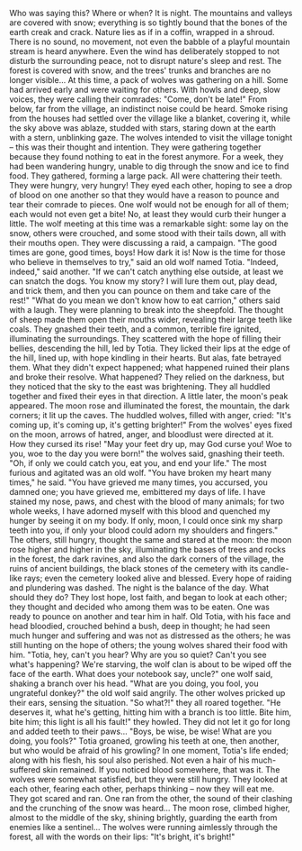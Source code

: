 Who was saying this? Where or when? It is night. The mountains and valleys are covered with snow; everything is so tightly bound that the bones of the earth creak and crack. Nature lies as if in a coffin, wrapped in a shroud. There is no sound, no movement, not even the babble of a playful mountain stream is heard anywhere. Even the wind has deliberately stopped to not disturb the surrounding peace, not to disrupt nature's sleep and rest. The forest is covered with snow, and the trees' trunks and branches are no longer visible... At this time, a pack of wolves was gathering on a hill. Some had arrived early and were waiting for others. With howls and deep, slow voices, they were calling their comrades: "Come, don't be late!"
From below, far from the village, an indistinct noise could be heard. Smoke rising from the houses had settled over the village like a blanket, covering it, while the sky above was ablaze, studded with stars, staring down at the earth with a stern, unblinking gaze.
The wolves intended to visit the village tonight – this was their thought and intention. They were gathering together because they found nothing to eat in the forest anymore. For a week, they had been wandering hungry, unable to dig through the snow and ice to find food. They gathered, forming a large pack. All were chattering their teeth. They were hungry, very hungry! They eyed each other, hoping to see a drop of blood on one another so that they would have a reason to pounce and tear their comrade to pieces. One wolf would not be enough for all of them; each would not even get a bite! No, at least they would curb their hunger a little.
The wolf meeting at this time was a remarkable sight: some lay on the snow, others were crouched, and some stood with their tails down, all with their mouths open. They were discussing a raid, a campaign.
"The good times are gone, good times, boys! How dark it is! Now is the time for those who believe in themselves to try," said an old wolf named Totia.
"Indeed, indeed," said another. "If we can't catch anything else outside, at least we can snatch the dogs. You know my story? I will lure them out, play dead, and trick them, and then you can pounce on them and take care of the rest!"
"What do you mean we don't know how to eat carrion," others said with a laugh. They were planning to break into the sheepfold. The thought of sheep made them open their mouths wider, revealing their large teeth like coals. They gnashed their teeth, and a common, terrible fire ignited, illuminating the surroundings.
They scattered with the hope of filling their bellies, descending the hill, led by Totia. They licked their lips at the edge of the hill, lined up, with hope kindling in their hearts. But alas, fate betrayed them. What they didn't expect happened; what happened ruined their plans and broke their resolve. What happened? They relied on the darkness, but they noticed that the sky to the east was brightening. They all huddled together and fixed their eyes in that direction. A little later, the moon's peak appeared. The moon rose and illuminated the forest, the mountain, the dark corners; it lit up the caves. The huddled wolves, filled with anger, cried: "It's coming up, it's coming up, it's getting brighter!" From the wolves' eyes fixed on the moon, arrows of hatred, anger, and bloodlust were directed at it. How they cursed its rise!
"May your feet dry up, may God curse you! Woe to you, woe to the day you were born!" the wolves said, gnashing their teeth. "Oh, if only we could catch you, eat you, and end your life." The most furious and agitated was an old wolf.
"You have broken my heart many times," he said. "You have grieved me many times, you accursed, you damned one; you have grieved me, embittered my days of life. I have stained my nose, paws, and chest with the blood of many animals; for two whole weeks, I have adorned myself with this blood and quenched my hunger by seeing it on my body. If only, moon, I could once sink my sharp teeth into you, if only your blood could adorn my shoulders and fingers."
The others, still hungry, thought the same and stared at the moon: the moon rose higher and higher in the sky, illuminating the bases of trees and rocks in the forest, the dark ravines, and also the dark corners of the village, the ruins of ancient buildings, the black stones of the cemetery with its candle-like rays; even the cemetery looked alive and blessed. Every hope of raiding and plundering was dashed. The night is the balance of the day. What should they do? They lost hope, lost faith, and began to look at each other; they thought and decided who among them was to be eaten. One was ready to pounce on another and tear him in half.
Old Totia, with his face and head bloodied, crouched behind a bush, deep in thought; he had seen much hunger and suffering and was not as distressed as the others; he was still hunting on the hope of others; the young wolves shared their food with him.
"Totia, hey, can't you hear? Why are you so quiet? Can't you see what's happening? We're starving, the wolf clan is about to be wiped off the face of the earth. What does your notebook say, uncle?" one wolf said, shaking a branch over his head.
"What are you doing, you fool, you ungrateful donkey?" the old wolf said angrily. The other wolves pricked up their ears, sensing the situation.
"So what?!" they all roared together. "He deserves it, what he's getting, hitting him with a branch is too little. Bite him, bite him; this light is all his fault!" they howled. They did not let it go for long and added teeth to their paws... 
"Boys, be wise, be wise! What are you doing, you fools?" Totia groaned, growling his teeth at one, then another, but who would be afraid of his growling? In one moment, Totia's life ended; along with his flesh, his soul also perished. Not even a hair of his much-suffered skin remained. If you noticed blood somewhere, that was it. The wolves were somewhat satisfied, but they were still hungry. They looked at each other, fearing each other, perhaps thinking – now they will eat me. They got scared and ran. One ran from the other, the sound of their clashing and the crunching of the snow was heard... The moon rose, climbed higher, almost to the middle of the sky, shining brightly, guarding the earth from enemies like a sentinel... The wolves were running aimlessly through the forest, all with the words on their lips: "It's bright, it's bright!"